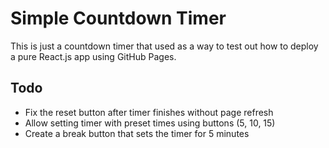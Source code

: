 # Simple Countdown Timer

This is just a countdown timer that used as a way to test out how to deploy a pure React.js app using GitHub Pages.  

## Todo
- Fix the reset button after timer finishes without page refresh
- Allow setting timer with preset times using buttons (5, 10, 15)
- Create a break button that sets the timer for 5 minutes 
